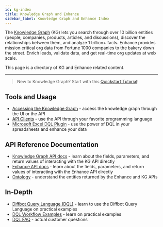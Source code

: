 ```yaml
---
id: kg-index
title: Knowledge Graph and Enhance
sidebar_label: Knowledge Graph and Enhance Index
---
```


The [Knowledge Graph](|https://www.diffbot.com/products/knowledge-graph/) (KG) lets you search through over 10 billion entities (people, companies, products, articles, and discussions), discover the relationships between them, and analyze 1 trillion+ facts. Enhance provides mission critical org data from Fortune 1000 companies to the bakery down the street. Enrich leads, validate data, and get real-time org updates at web scale.

This page is a directory of KG and Enhance related content.

---

> New to Knowledge Graph? Start with this [Quickstart Tutorial](dql-quickstart)!

## Tools and Usage

- [Accessing the Knowledge Graph](kg-accessing) - access the knowledge graph through the UI or the API
- [API Clients](dql-api-clients) - use the API through your favorite programming language
- [Microsoft Excel DQL Plugin](dql-excel) - use the power of DQL in your spreadsheets and enhance your data

## API Reference Documentation

- [Knowledge Graph API docs](kgdocs) - learn about the fields, parameters, and return values of interacting with the KG API directly
- [Enhance API docs](enhance) - learn about the fields, parameters, and return values of interacting with the Enhance API directly
- [Ontology](ontology) - understand the entities returned by the Enhance and KG APIs

## In-Depth

- [Diffbot Query Language (DQL)](dql-index) - learn to use the Diffbot Query Language on practical examples
- [DQL Workflow Examples](dql-workflows) - learn on practical examples
- [DQL FAQ](dql-faq) - actual customer questions
